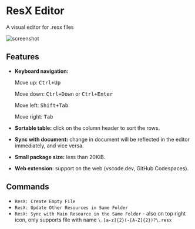 # ResX Editor

A visual editor for .resx files  

![screenshot](https://raw.githubusercontent.com/8LWXpg/vscode-resx/refs/heads/master/assets/preview.avif)

## Features

- **Keyboard navigation:**
  
  Move up: <kbd>Ctrl+Up</kbd>
  
  Move down: <kbd>Ctrl+Down</kbd> or <kbd>Ctrl+Enter</kbd>
  
  Move left: <kbd>Shift+Tab</kbd>
  
  Move right: <kbd>Tab</kbd>

- **Sortable table:** click on the column header to sort the rows.
- **Sync with document:** change in document will be reflected in the editor immediately, and vice versa.
- **Small package size:** less than 20KiB.
- **Web extension**: support on the web (vscode.dev, GitHub Codespaces).

## Commands

- `ResX: Create Empty File`
- `ResX: Update Other Resources in Same Folder`
- `ResX: Sync with Main Resource in the Same Folder` - also on top right icon, only supports file with name `\.[a-z]{2}(-[A-Z]{2})?\.resx`
